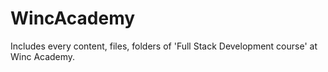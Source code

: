 # WincAcademy
Includes every content, files, folders of 'Full Stack Development course' at Winc Academy.
